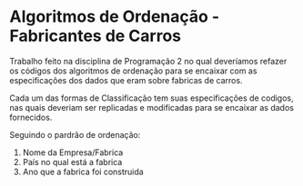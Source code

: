 # Algoritmos de Ordenação - Fabricantes de Carros
Trabalho feito na disciplina de Programação 2 no qual deveríamos refazer os códigos dos algoritmos de ordenação para se encaixar com as especificações dos dados que eram sobre fabricas de carros.

Cada um das formas de Classificação tem suas especificações de codigos, nas quais deveriam ser replicadas e modificadas para se encaixar as dados fornecidos.

Seguindo o pardrão de ordenação:
1. Nome da Empresa/Fabrica
2. País no qual está a fabrica
3. Ano que a fabrica foi construida
